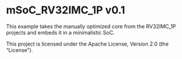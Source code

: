 # mSoC_RV32IMC_1P v0.1

This example takes the manually optimized core from the RV32IMC_1P projects and embeds it in a minimalistic SoC.

This project is licensed under the Apache License, Version 2.0 (the “License”).

